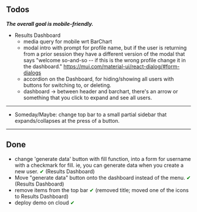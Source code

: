 ## Todos

**_The overall goal is mobile-friendly._**

- Results Dashboard
  - media query for mobile wrt BarChart
  - modal intro with prompt for profile name, but if the user is returning from a prior session they have a different version of the modal that says "welcome so-and-so -- if this is the wrong profile change it in the dashboard." https://mui.com/material-ui/react-dialog/#form-dialogs
  - accordion on the Dashboard, for hiding/showing all users with buttons for switching to, or deleting.
  - dashboard -> between header and barchart, there's an arrow or something that you click to expand and see all users.

---

- Someday/Maybe: change top bar to a small partial sidebar that expands/collapses at the press of a button.

---

## Done

- change 'generate data' button with fill function, into a form for username with a checkmark for fill. ie, you can generate data when you create a new user. <span style="color:green">✔</span> (Results Dashboard)
- Move "generate data" button onto the dashboard instead of the menu. <span style="color:green">✔</span> (Results Dashboard)
- remove items from the top bar <span style="color:green">✔</span> (removed title; moved one of the icons to Results Dashboard)
- deploy demo on cloud <span style="color:green">✔</span>
